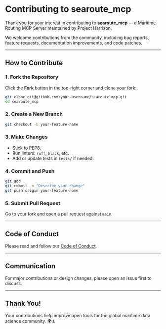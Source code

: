 # Contributing to searoute_mcp

Thank you for your interest in contributing to **searoute_mcp** — a Maritime Routing MCP Server maintained by Project Harrison.

We welcome contributions from the community, including bug reports, feature requests, documentation improvements, and code patches.

---

## How to Contribute

### 1. Fork the Repository
Click the **Fork** button in the top-right corner and clone your fork:
```bash
git clone git@github.com:your-username/searoute_mcp.git
cd searoute_mcp
````

### 2. Create a New Branch

```bash
git checkout -b your-feature-name
```

### 3. Make Changes

* Stick to [PEP8](https://peps.python.org/pep-0008/).
* Run linters: `ruff`, `black`, etc.
* Add or update tests in `tests/` if needed.

### 4. Commit and Push

```bash
git add .
git commit -m "Describe your change"
git push origin your-feature-name
```

### 5. Submit Pull Request

Go to your fork and open a pull request against `main`.

---

## Code of Conduct

Please read and follow our [Code of Conduct](CODE_OF_CONDUCT.md).

---

## Communication

For major contributions or design changes, please open an issue first to discuss.

---

## Thank You!

Your contributions help improve open tools for the global maritime data science community. 🌍⚓
